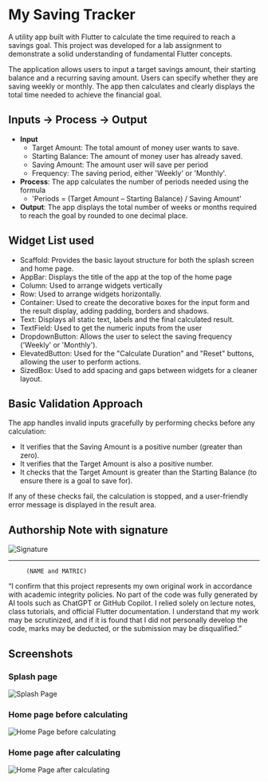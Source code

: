 # My Saving Tracker

A utility app built with Flutter to calculate the time required to reach a savings goal. This project was developed for a lab assignment to demonstrate a solid understanding of fundamental Flutter concepts.

The application allows users to input a target savings amount, their starting balance and a recurring saving amount. Users can specify whether they are saving weekly or monthly. The app then calculates and clearly displays the total time needed to achieve the financial goal.

## Inputs → Process → Output

- **Input**  
  - Target Amount: The total amount of money user wants to save.
  - Starting Balance: The amount of money user has already saved.
  - Saving Amount: The amount user will save per period
  - Frequency: The saving period, either 'Weekly' or 'Monthly'.
- **Process**: The app calculates the number of periods needed using the formula
  - 'Periods = (Target Amount – Starting Balance) / Saving Amount'
- **Output**: The app displays the total number of weeks or months required to reach the goal by rounded to one decimal place.

## Widget List used

- Scaffold: Provides the basic layout structure for both the splash screen and home page.
- AppBar: Displays the title of the app at the top of the home page
- Column: Used to arrange widgets vertically
- Row: Used to arrange widgets horizontally.
- Container: Used to create the decorative boxes for the input form and the result display, adding padding, borders and shadows.
- Text: Displays all static text, labels and the final calculated result.
- TextField: Used to get the numeric inputs from the user
- DropdownButton: Allows the user to select the saving frequency ('Weekly' or 'Monthly').
- ElevatedButton: Used for the "Calculate Duration" and "Reset" buttons, allowing the user to perform actions.
- SizedBox: Used to add spacing and gaps between widgets for a cleaner layout.

## Basic Validation Approach

The app handles invalid inputs gracefully by performing checks before any calculation:

- It verifies that the Saving Amount is a positive number (greater than zero).
- It verifies that the Target Amount is also a positive number.
- It checks that the Target Amount is greater than the Starting Balance (to ensure there is a goal to save for).

If any of these checks fail, the calculation is stopped, and a user-friendly error message is displayed in the result area.

## Authorship Note with signature

  ![Signature](assets/screenshots/signature.png)
  _________________________________
         (NAME and MATRIC)
“I confirm that this project represents my own original work in accordance with academic integrity policies. No part of the code was fully generated by AI tools such as ChatGPT or GitHub Copilot. I relied solely on lecture notes, class tutorials, and official Flutter documentation. I understand that my work may be scrutinized, and if it is found that I did not personally develop the code, marks may be deducted, or the submission may be disqualified.”

## Screenshots

### Splash page

![Splash Page](assets/screenshots/splashPage.png)

### Home page before calculating

![Home Page before calculating](assets/screenshots/homePageBefore.png)

### Home page after calculating

![Home Page after calculating](assets/screenshots/homePageAfter.png)
